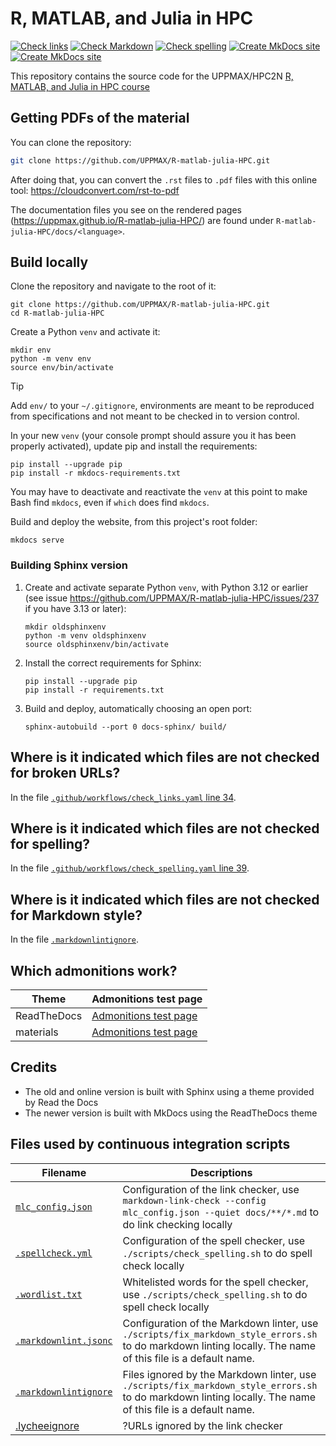 # R, MATLAB, and Julia in HPC

[![Check links](https://github.com/UPPMAX/R-matlab-julia-HPC/actions/workflows/check_links.yaml/badge.svg?branch=main)](https://github.com/UPPMAX/R-matlab-julia-HPC/actions/workflows/check_links.yaml)
[![Check Markdown](https://github.com/UPPMAX/R-matlab-julia-HPC/actions/workflows/check_markdown.yaml/badge.svg?branch=main)](https://github.com/UPPMAX/R-matlab-julia-HPC/actions/workflows/check_markdown.yaml)
[![Check spelling](https://github.com/UPPMAX/R-matlab-julia-HPC/actions/workflows/check_spelling.yaml/badge.svg?branch=main)](https://github.com/UPPMAX/R-matlab-julia-HPC/actions/workflows/check_spelling.yaml)
[![Create MkDocs site](https://github.com/UPPMAX/R-matlab-julia-HPC/actions/workflows/create_mkdocs_website.yaml/badge.svg?branch=main)](https://github.com/UPPMAX/R-matlab-julia-HPC/actions/workflows/create_mkdocs_website.yaml)
[![Create MkDocs site](https://ci.appveyor.com/api/projects/status/2wxcc7qapefo5gqi/branch/develop?svg=true)](https://ci.appveyor.com/project/richelbilderbeek/r-matlab-julia-hpc/branch/main)

This repository contains the source code for the UPPMAX/HPC2N
[R, MATLAB, and Julia in HPC course](https://uppmax.github.io/R-matlab-julia-HPC/)

## Getting PDFs of the material

You can clone the repository:

```bash
git clone https://github.com/UPPMAX/R-matlab-julia-HPC.git
```

After doing that, you can convert the `.rst` files to `.pdf` files
with this online tool: <https://cloudconvert.com/rst-to-pdf>

The documentation files you see on the rendered pages
(<https://uppmax.github.io/R-matlab-julia-HPC/>)
are found under `R-matlab-julia-HPC/docs/<language>`.

## Build locally

Clone the repository and navigate to the root of it:

```console
git clone https://github.com/UPPMAX/R-matlab-julia-HPC.git
cd R-matlab-julia-HPC
```

Create a Python `venv` and activate it:

```console
mkdir env
python -m venv env
source env/bin/activate
```

> [!TIP]
> Add `env/` to your `~/.gitignore`, environments are meant to be reproduced from
> specifications and not meant to be checked in to version control.

In your new `venv`
(your console prompt should assure you it has been properly activated),
update pip and install the requirements:

```console
pip install --upgrade pip
pip install -r mkdocs-requirements.txt
```

You may have to deactivate and reactivate the `venv`
at this point to make Bash find
`mkdocs`, even if `which` does find `mkdocs`.

Build and deploy the website, from this project's root folder:

```console
mkdocs serve
```

### Building Sphinx version

1. Create and activate separate Python `venv`, with Python 3.12 or earlier (see issue https://github.com/UPPMAX/R-matlab-julia-HPC/issues/237 if you have 3.13 or later):

    ```console
    mkdir oldsphinxenv
    python -m venv oldsphinxenv
    source oldsphinxenv/bin/activate
    ```

1. Install the correct requirements for Sphinx:

    ```console
    pip install --upgrade pip
    pip install -r requirements.txt
    ```

1. Build and deploy, automatically choosing an open port:

    ```console
    sphinx-autobuild --port 0 docs-sphinx/ build/
    ```

## Where is it indicated which files are not checked for broken URLs?

In the file [`.github/workflows/check_links.yaml` line 34](.github/workflows/check_links.yaml#34).

## Where is it indicated which files are not checked for spelling?

In the file [`.github/workflows/check_spelling.yaml` line 39](.github/workflows/check_spelling.yaml#39).

## Where is it indicated which files are not checked for Markdown style?

In the file [`.markdownlintignore`](.markdownlintignore).

## Which admonitions work?

<!-- markdownlint-disable MD013 --><!-- Tables cannot be split up over lines, hence will break 80 characters per line -->

Theme      |Admonitions test page
-----------|------------------------
ReadTheDocs|[Admonitions test page](https://uppmax.github.io/linux-command-line-201/misc/test_admonitions/)
materials  |[Admonitions test page](https://uppmax.github.io/naiss_intro_python/misc/test_admonitions/)

<!-- markdownlint-enable MD013 -->

## Credits

- The old and online version is built with Sphinx
  using a theme provided by Read the Docs
- The newer version is built with MkDocs
  using the ReadTheDocs theme

## Files used by continuous integration scripts

<!-- markdownlint-disable MD013 --><!-- Tables cannot be split up over lines, hence will break 80 characters per line -->

Filename                                    |Descriptions
--------------------------------------------|------------------------------------------------------------------------------------------------------
[`mlc_config.json`](mlc_config.json)        |Configuration of the link checker, use `markdown-link-check --config mlc_config.json --quiet docs/**/*.md` to do link checking locally
[`.spellcheck.yml`](.spellcheck.yml)        | Configuration of the spell checker, use `./scripts/check_spelling.sh` to do spell check locally
[`.wordlist.txt`](.wordlist.txt)            | Whitelisted words for the spell checker, use `./scripts/check_spelling.sh` to do spell check locally
[`.markdownlint.jsonc`](.markdownlint.jsonc)|Configuration of the Markdown linter, use `./scripts/fix_markdown_style_errors.sh` to do markdown linting locally. The name of this file is a default name.
[`.markdownlintignore`](.markdownlintignore)|Files ignored by the Markdown linter, use `./scripts/fix_markdown_style_errors.sh` to do markdown linting locally. The name of this file is a default name.
[.lycheeignore](.lycheeignore)              |?URLs ignored by the link checker

<!-- markdownlint-enable MD013 -->
